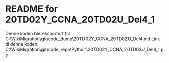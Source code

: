 # README for 20TD02Y_CCNA_20TD02U_Del4_1
Denne koden ble eksportert fra C:\WikiMigration\git\code_dump\20TD02Y_CCNA_20TD02U_Del4.md
Link til denne koden: C:\WikiMigration\git\code_repo\Python\20TD02Y_CCNA_20TD02U_Del4_1.py
